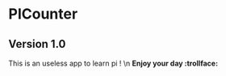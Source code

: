 # PICounter 
## Version 1.0
This is an useless app to learn pi ! \n
**Enjoy your day :trollface:** 
